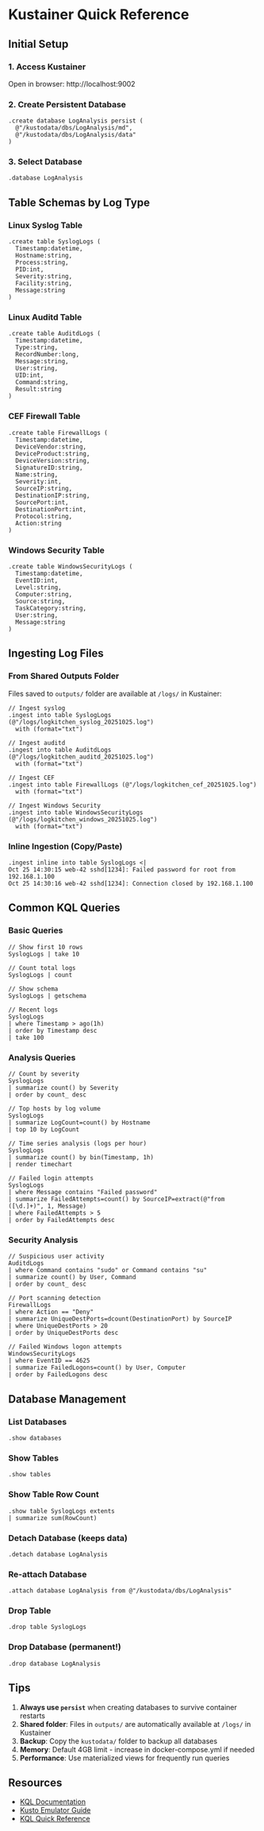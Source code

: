 # Kustainer Quick Reference

## Initial Setup

### 1. Access Kustainer
Open in browser: http://localhost:9002

### 2. Create Persistent Database

```kql
.create database LogAnalysis persist (
  @"/kustodata/dbs/LogAnalysis/md",
  @"/kustodata/dbs/LogAnalysis/data"
)
```

### 3. Select Database

```kql
.database LogAnalysis
```

## Table Schemas by Log Type

### Linux Syslog Table

```kql
.create table SyslogLogs (
  Timestamp:datetime,
  Hostname:string,
  Process:string,
  PID:int,
  Severity:string,
  Facility:string,
  Message:string
)
```

### Linux Auditd Table

```kql
.create table AuditdLogs (
  Timestamp:datetime,
  Type:string,
  RecordNumber:long,
  Message:string,
  User:string,
  UID:int,
  Command:string,
  Result:string
)
```

### CEF Firewall Table

```kql
.create table FirewallLogs (
  Timestamp:datetime,
  DeviceVendor:string,
  DeviceProduct:string,
  DeviceVersion:string,
  SignatureID:string,
  Name:string,
  Severity:int,
  SourceIP:string,
  DestinationIP:string,
  SourcePort:int,
  DestinationPort:int,
  Protocol:string,
  Action:string
)
```

### Windows Security Table

```kql
.create table WindowsSecurityLogs (
  Timestamp:datetime,
  EventID:int,
  Level:string,
  Computer:string,
  Source:string,
  TaskCategory:string,
  User:string,
  Message:string
)
```

## Ingesting Log Files

### From Shared Outputs Folder

Files saved to `outputs/` folder are available at `/logs/` in Kustainer:

```kql
// Ingest syslog
.ingest into table SyslogLogs (@"/logs/logkitchen_syslog_20251025.log")
  with (format="txt")

// Ingest auditd
.ingest into table AuditdLogs (@"/logs/logkitchen_auditd_20251025.log")
  with (format="txt")

// Ingest CEF
.ingest into table FirewallLogs (@"/logs/logkitchen_cef_20251025.log")
  with (format="txt")

// Ingest Windows Security
.ingest into table WindowsSecurityLogs (@"/logs/logkitchen_windows_20251025.log")
  with (format="txt")
```

### Inline Ingestion (Copy/Paste)

```kql
.ingest inline into table SyslogLogs <|
Oct 25 14:30:15 web-42 sshd[1234]: Failed password for root from 192.168.1.100
Oct 25 14:30:16 web-42 sshd[1234]: Connection closed by 192.168.1.100
```

## Common KQL Queries

### Basic Queries

```kql
// Show first 10 rows
SyslogLogs | take 10

// Count total logs
SyslogLogs | count

// Show schema
SyslogLogs | getschema

// Recent logs
SyslogLogs
| where Timestamp > ago(1h)
| order by Timestamp desc
| take 100
```

### Analysis Queries

```kql
// Count by severity
SyslogLogs
| summarize count() by Severity
| order by count_ desc

// Top hosts by log volume
SyslogLogs
| summarize LogCount=count() by Hostname
| top 10 by LogCount

// Time series analysis (logs per hour)
SyslogLogs
| summarize count() by bin(Timestamp, 1h)
| render timechart

// Failed login attempts
SyslogLogs
| where Message contains "Failed password"
| summarize FailedAttempts=count() by SourceIP=extract(@"from ([\d.]+)", 1, Message)
| where FailedAttempts > 5
| order by FailedAttempts desc
```

### Security Analysis

```kql
// Suspicious user activity
AuditdLogs
| where Command contains "sudo" or Command contains "su"
| summarize count() by User, Command
| order by count_ desc

// Port scanning detection
FirewallLogs
| where Action == "Deny"
| summarize UniqueDestPorts=dcount(DestinationPort) by SourceIP
| where UniqueDestPorts > 20
| order by UniqueDestPorts desc

// Failed Windows logon attempts
WindowsSecurityLogs
| where EventID == 4625
| summarize FailedLogons=count() by User, Computer
| order by FailedLogons desc
```

## Database Management

### List Databases

```kql
.show databases
```

### Show Tables

```kql
.show tables
```

### Show Table Row Count

```kql
.show table SyslogLogs extents
| summarize sum(RowCount)
```

### Detach Database (keeps data)

```kql
.detach database LogAnalysis
```

### Re-attach Database

```kql
.attach database LogAnalysis from @"/kustodata/dbs/LogAnalysis"
```

### Drop Table

```kql
.drop table SyslogLogs
```

### Drop Database (permanent!)

```kql
.drop database LogAnalysis
```

## Tips

1. **Always use `persist`** when creating databases to survive container restarts
2. **Shared folder**: Files in `outputs/` are automatically available at `/logs/` in Kustainer
3. **Backup**: Copy the `kustodata/` folder to backup all databases
4. **Memory**: Default 4GB limit - increase in docker-compose.yml if needed
5. **Performance**: Use materialized views for frequently run queries

## Resources

- [KQL Documentation](https://learn.microsoft.com/en-us/azure/data-explorer/kusto/query/)
- [Kusto Emulator Guide](https://learn.microsoft.com/en-us/azure/data-explorer/kusto-emulator-install)
- [KQL Quick Reference](https://learn.microsoft.com/en-us/azure/data-explorer/kql-quick-reference)

